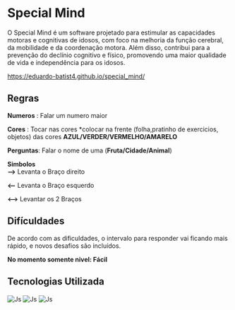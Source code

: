 
# Special Mind

O Special Mind é um software projetado para estimular as capacidades motoras e cognitivas de idosos, com foco na melhoria da função cerebral, da mobilidade e da coordenação motora. Além disso, contribui para a prevenção do declínio cognitivo e físico, promovendo uma maior qualidade de vida e independência para os idosos.

https://eduardo-batist4.github.io/special_mind/

## Regras


**Numeros** : Falar um numero maior

**Cores** : Tocar nas cores 
*colocar na frente (folha,pratinho de exercicios, objetos) das cores **AZUL/VERDER/VERMELHO/AMARELO**

**Perguntas**: Falar o nome de uma (**Fruta/Cidade/Animal**) 

**Simbolos**  
**-->** Levanta o Braço direito

**<--** Levanta o Braço esquerdo

**<-->** Levantar os 2 Braços
## Difículdades

De acordo com as dificuldades, o intervalo para responder vai ficando mais rápido, e novos desafios são incluídos.

**No momento somente nivel: Fácil**
## Tecnologias Utilizada

<img align="center" alt="Js" src="https://img.shields.io/badge/JavaScript-F7DF1E?style=for-the-badge&logo=javascript&logoColor=black">

<img align="center" alt="Js" src="https://img.shields.io/badge/HTML5-E34F26?style=for-the-badge&logo=html5&logoColor=white">

<img align="center" alt="Js" src="https://img.shields.io/badge/Sass-CC6699?style=for-the-badge&logo=sass&logoColor=white">




